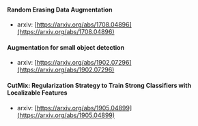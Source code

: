 
#### Random Erasing Data Augmentation
- arxiv: [https://arxiv.org/abs/1708.04896](https://arxiv.org/abs/1708.04896)
#### Augmentation for small object detection
- arxiv: [https://arxiv.org/abs/1902.07296](https://arxiv.org/abs/1902.07296)

#### CutMix: Regularization Strategy to Train Strong Classifiers with Localizable Features
- arxiv: [https://arxiv.org/abs/1905.04899](https://arxiv.org/abs/1905.04899)

